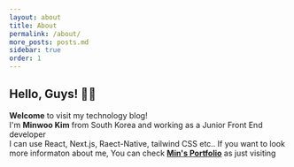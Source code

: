 ```yaml
---
layout: about
title: About
permalink: /about/
more_posts: posts.md
sidebar: true
order: 1
---
```


<!--about -->

## Hello, Guys! 🙋‍♂️

**Welcome** to visit my technology blog!  
I'm **Minwoo Kim** from South Korea and working as a Junior Front End developer  
I can use React, Next.js, Raect-Native, tailwind CSS etc.. If you want to look more informaton about me, You can check [**Min's Portfolio**](https://owni14.me) as just visiting
